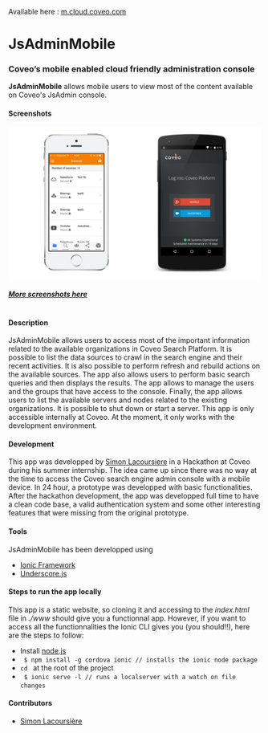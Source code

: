 Available here : [m.cloud.coveo.com](https://m.cloud.coveo.com)

# JsAdminMobile
### Coveo’s mobile enabled cloud friendly administration console

**JsAdminMobile** allows mobile users to view most of the content available on Coveo's JsAdmin console. 

#### Screenshots
![Screenshots](https://raw.githubusercontent.com/Coveo/JsAdminMobile/master/screenshot.png)
##### [More screenshots here](https://drive.google.com/folderview?id=0B2rBrydxhUyhflBXYUNIdEltMzVYV1FiTlhjVE4tV3RZeGU2dzRDcThCYnBJU25SQ21LSE0&usp=sharing)
#
#
#### Description
JsAdminMobile allows users to access most of the important information related to the available organizations in Coveo Search Platform. It is possible to list the data sources to crawl in the search engine and their recent activities. It is also possible to perform refresh and rebuild actions on the available sources. The app also allows users to perform basic search queries and then displays the results. The app allows to manage the users and the groups that have access to the console. Finally, the app allows users to list the available servers and nodes related to the existing organizations. It is possible to shut down or start a server. This app is only accessible internally at Coveo. At the moment, it only works with the development environment.

#### Development
This app was developped by [Simon Lacoursiere](https://github.com/lacoursieresimon) in a Hackathon at Coveo during his summer internship. The idea came up since there was no way at the time to access the Coveo search engine admin console with a mobile device. In 24 hour, a prototype was developped with basic functionalities. After the hackathon development, the app was developped full time to have a clean code base, a valid authentication system and some other interesting features that were missing from the original prototype.

#### Tools
JsAdminMobile has been developped using
* [Ionic Framework](http://ionicframework.com/)
* [Underscore.js](http://underscorejs.org/)

#### Steps to run the app locally
This app is a static website, so cloning it and accessing to the _index.html_ file in _./www_ should give you a functionnal app. However, if you want to access all the functionnalities the Ionic CLI gives you (you should!!), here are the steps to follow:
* Install [node.js](https://nodejs.org/)
* ``` $ npm install -g cordova ionic // installs the ionic node package```
* ```cd ``` at the root of the project
* ``` $ ionic serve -l // runs a localserver with a watch on file changes```

#### Contributors
* [Simon Lacoursière](https://github.com/lacoursieresimon)
